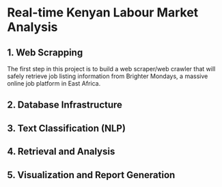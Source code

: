 # Real-time Kenyan Labour Market Analysis

## 1. Web Scrapping

The first step in this project is to build a web scraper/web crawler that will safely retrieve job listing information from Brighter Mondays, a massive online job platform in East Africa.

## 2. Database Infrastructure

## 3. Text Classification (NLP)

## 4. Retrieval and Analysis

## 5. Visualization and Report Generation
